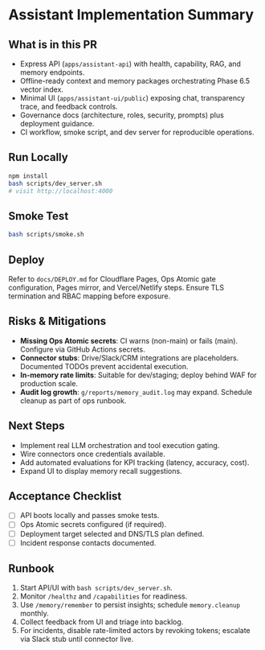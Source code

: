 # Assistant Implementation Summary

## What is in this PR
- Express API (`apps/assistant-api`) with health, capability, RAG, and memory endpoints.
- Offline-ready context and memory packages orchestrating Phase 6.5 vector index.
- Minimal UI (`apps/assistant-ui/public`) exposing chat, transparency trace, and feedback controls.
- Governance docs (architecture, roles, security, prompts) plus deployment guidance.
- CI workflow, smoke script, and dev server for reproducible operations.

## Run Locally
```bash
npm install
bash scripts/dev_server.sh
# visit http://localhost:4000
```

## Smoke Test
```bash
bash scripts/smoke.sh
```

## Deploy
Refer to `docs/DEPLOY.md` for Cloudflare Pages, Ops Atomic gate configuration, Pages mirror, and Vercel/Netlify steps. Ensure TLS termination and RBAC mapping before exposure.

## Risks & Mitigations
- **Missing Ops Atomic secrets**: CI warns (non-main) or fails (main). Configure via GitHub Actions secrets.
- **Connector stubs**: Drive/Slack/CRM integrations are placeholders. Documented TODOs prevent accidental execution.
- **In-memory rate limits**: Suitable for dev/staging; deploy behind WAF for production scale.
- **Audit log growth**: `g/reports/memory_audit.log` may expand. Schedule cleanup as part of ops runbook.

## Next Steps
- Implement real LLM orchestration and tool execution gating.
- Wire connectors once credentials available.
- Add automated evaluations for KPI tracking (latency, accuracy, cost).
- Expand UI to display memory recall suggestions.

## Acceptance Checklist
- [ ] API boots locally and passes smoke tests.
- [ ] Ops Atomic secrets configured (if required).
- [ ] Deployment target selected and DNS/TLS plan defined.
- [ ] Incident response contacts documented.

## Runbook
1. Start API/UI with `bash scripts/dev_server.sh`.
2. Monitor `/healthz` and `/capabilities` for readiness.
3. Use `/memory/remember` to persist insights; schedule `memory.cleanup` monthly.
4. Collect feedback from UI and triage into backlog.
5. For incidents, disable rate-limited actors by revoking tokens; escalate via Slack stub until connector live.
